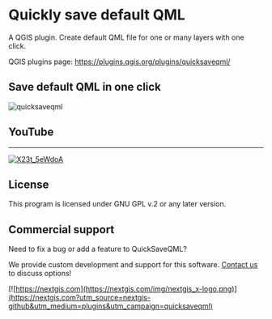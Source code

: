 # Quickly save default QML

A QGIS plugin. Create default QML file for one or many layers with one click.

QGIS plugins page: https://plugins.qgis.org/plugins/quicksaveqml/ 


## Save default QML in one click

![quicksaveqml](https://github.com/nextgis/qgis_quicksaveqml/assets/101568545/eeeb119e-5e8c-432b-a289-e8da9435cf13)

## YouTube
-------------
[![X23t_5eWdoA](https://github.com/nextgis/qgis_quicksaveqml/assets/101568545/5e80833c-65be-49ce-8c61-da226c4ef0a0)](https://youtu.be/X23t_5eWdoA)

License
-------------
This program is licensed under GNU GPL v.2 or any later version.

Commercial support
------------------
Need to fix a bug or add a feature to QuickSaveQML?

We provide custom development and support for this software. [Contact us](https://nextgis.com/contact/?utm_source=nextgis-github&utm_medium=plugins&utm_campaign=quicksaveqml) to discuss options!


[![https://nextgis.com](https://nextgis.com/img/nextgis_x-logo.png)](https://nextgis.com?utm_source=nextgis-github&utm_medium=plugins&utm_campaign=quicksaveqml)
